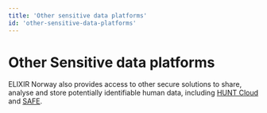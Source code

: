 ```yaml
---
title: 'Other sensitive data platforms'
id: 'other-sensitive-data-platforms'
---
```

# Other Sensitive data platforms

ELIXIR Norway also provides access to other secure solutions to share, analyse and store potentially identifiable human data, including [HUNT Cloud](https://www.ntnu.edu/mh/huntcloud) and [SAFE](https://www.uib.no/en/it/131011/safe-secure-access-research-data-and-e-infrastructure).
